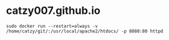 # catzy007.github.io
```
sudo docker run --restart=always -v /home/catzy/git/:/usr/local/apache2/htdocs/ -p 8080:80 httpd
```
